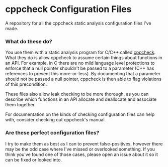 # cppcheck Configuration Files

A repository for all the cppcheck static analysis configuration files I've made.

### What do these do?

You use them with a static analysis program for C/C++ called [cppcheck](https://github.com/danmar/cppcheck/). What they do is allow cppcheck to assume certain things about functions in an API. For example, in C there are no mild language level protections to enforce that a null pointer shouldn't be passed to a parameter (C++ has references to prevent this more-or-less). By documenting that a parameter should not be passed a null pointer, cppcheck is then able to flag violations of this precondition.

These files also allow leak checking to be more thorough, as you can describe which functions in an API allocate and deallocate and associate them together.

For documentation on the kinds of checking configuration files can help with, consider checking out cppcheck's manual.

### Are these perfect configuration files?

I try to make them as best as I can to prevent false-positives, however there may be the odd case where I've missed or overlooked something. If you think you've found one of those cases, please open an issue about it so it can be fixed or looked into.
